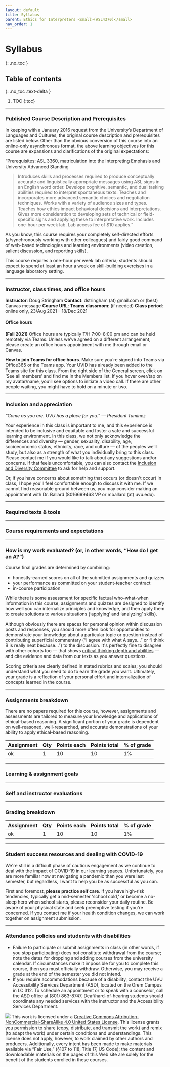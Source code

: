 ```yaml
---
layout: default
title: Syllabus
parent: Ethics for Interpreters <small>(ASL4370)</small>
nav_order: 1
---
```


# Syllabus
{: .no_toc }

## Table of contents
{: .no_toc .text-delta }

1. TOC
{:toc}

---

### Published Course Description and Prerequisites
In keeping with a January 2016 request from the University’s Department of Languages and Cultures, the original course description and prerequisites are listed below. Other than the obvious conversion of this course into an online-only asynchronous format, the above learning objectives for this course are expansions and clarifications of the original expectations:

“Prerequisites: ASL 3360, matriculation into the Interpreting Emphasis and University Advanced Standing 

> Introduces skills and processes required to produce conceptually accurate and linguistically appropriate messages using ASL signs in an English word order. Develops cognitive, semantic, and dual tasking abilities required to interpret spontaneous texts. Teaches and incorporates more advanced semantic choices and negotiation techniques. Works with a variety of audience sizes and types. Teaches how ethics impact behavioral decisions and interpretations. Gives more consideration to developing sets of technical or field-specific signs and applying these to interpretative work. Includes one-hour per week lab. Lab access fee of $10 applies.”

As you know, this course requires your completely self-directed efforts (a/synchronously working with other colleagues) and fairly good command of web-based technologies and learning environments (video creation, salient discussion, and reporting skills).

This course requires a one-hour per week lab criteria; students should expect to spend at least an hour a week on skill-building exercises in a language laboratory setting.

---
### Instructor, class times, and office hours

**Instructor**: Doug Stringham
**Contact**: dstringham (at) gmail.com or (best) Canvas message
**Course URL**: 
**Teams classroom**: (if needed)
**Class period**: online only, 23/Aug 2021 – 18/Dec 2021

#### Office hours

**(Fall 2021)** Office hours are typically T/H 7:00–8:00 pm and can be held remotely via Teams. Unless we’ve agreed on a different arrangement, please create an office hours appointment with me through email or Canvas.

**How to join Teams for office hours**. Make sure you’re signed into Teams via Office365 or the Teams app. Your UVID has already been added to the Teams site for this class. From the right side of the General screen, click on ‘See all members’ and find me in the Members list. If you hover over/tap on my avatar/name, you’ll see options to initiate a video call. If there are other people waiting, you might have to hold on a minute or two.

---
### Inclusion and appreciation

*“Come as you are. UVU has a place for you.” — President Tuminez*

Your experience in this class is important to me, and this experience is intended to be inclusive and equitable and foster a safe and successful learning environment. In this class, we not only acknowledge the differences and diversity — gender, sexuality, disability, age, socioeconomic status, ethnicity, race, and culture — of the peoples we’ll study, but also as a strength of what you individually bring to this class. Please contact me if you would like to talk about any suggestions and/or concerns. If that feels uncomfortable, you can also contact the [Inclusion and Diversity Committee](https://www.uvu.edu/inclusion/about) to ask for help and support.

Or, if you have concerns about something that occurs (or doesn't occur) in class, I hope you'll feel comfortable enough to discuss it with me. If we cannot find reasonable ground between us, you may consider making an appointment with Dr. Ballard (8016699463 VP or mballard (at) uvu.edu).

---
### Required texts & tools

---
### Course requirements and expectations

---
### How is my work evaluated? (or, in other words, “How do I get an A?”)

Course final grades are determined by combining:

* honestly-earned scores on all of the submitted assignments and quizzes
* your performance as committed on your student-teacher contract
* in-course participation

While there is some assessment for specific factual who-what-when information in this course, assignments and quizzes are designed to identify how well you can internalize principles and knowledge, and then apply them to create solutions to various situations (‘applying’ and ‘analyzing’ skills).

Although obviously there are spaces for personal opinion within discussion posts and responses, you should more often look for opportunities to demonstrate your knowledge about a particular topic or question instead of contributing superficial commentary (“I agree with what A says...” or “I think B is really neat because...”) to the discussion. It's perfectly fine to disagree with other cohorts too — that shows [critical thinking depth and abilities](https://www.rasmussen.edu/student-experience/college-life/critical-thinking-skills-to-master-now) — and cite evidence and data from our texts as you answer questions.

Scoring criteria are clearly defined in stated rubrics and scales; you should understand what you need to do to earn the grade you want. Ultimately, your grade is a reflection of your personal effort and internalization of concepts learned in the course.

---
### Assignments breakdown
There are no papers required for this course, however, assignments and assessments are tailored to measure your knowledge and applications of ethical-based reasoning. A significant portion of your grade is dependent on well-reasoned, well-researched, and accurate demonstrations of your ability to apply ethical-based reasoning.

| Assignment   | Qty  | Points each  | Points total | % of grade |
|:-------------|:-----|:-------------|:-------------|:-----------|
| ok           | 1    | 10           | 10           | 1%         |

---
### Learning & assignment goals

---
### Self and instructor evaluations

---
### Grading breakdown

| Assignment   | Qty  | Points each  | Points total | % of grade |
|:-------------|:-----|:-------------|:-------------|:-----------|
| ok           | 1    | 10           | 10           | 1%         |

---
### Student success resources and dealing with COVID-19
We're still in a difficult phase of cautious engagement as we continue to deal with the impact of COVID-19 in our learning spaces. Unfortunately, you are more familiar now at navigating a pandemic than you were last semester, but regardless, I want to help you be as successful as you can.

First and foremost, **please practice self care**. If you have high-risk tendencies, typically get a mid-semester 'school cold,' or become a no-sleep hero when school starts, please reconsider your daily routine. Be aware of your physical state and seek preemptive testing if you're concerned. If you contact me if your health condition changes, we can work together on assignment submission.

---
### Attendance policies and students with disabilities
* Failure to participate or submit assignments in class (in other words, if you stop participating) does not constitute withdrawal from the course; note the dates for dropping and adding courses from the university calendar. If circumstances make it impossible for you to complete this course, then you must officially withdraw. Otherwise, you may receive a grade at the end of the semester you did not intend.
* If you require accommodations because of a disability, contact the UVU Accessibility Services Department (ASD), located on the Orem Campus in LC 312. To schedule an appointment or to speak with a counselor, call the ASD office at (801) 863-8747. Deaf/hard-of-hearing students should coordinate any needed services with the instructor and the Accessibility Services Department.

![](https://licensebuttons.net/l/by-nc-sa/3.0/88x31.png)
This work is licensed under a [Creative Commons Attribution-NonCommercial-ShareAlike 4.0 United States License](https://creativecommons.org/licenses/by-nc-sa/4.0/legalcode). This license grants you permission to share (copy, distribute, and transmit the work) and remix (to adapt the work) under certain conditions and understandings. This license does not apply, however, to work claimed by other authors and producers. Additionally, every intent has been made to make materials available via “Fair Use,” (§107 to 118, Title 17, US Code); the content and downloadable materials on the pages of this Web site are solely for the benefit of the students enrolled in these courses.
